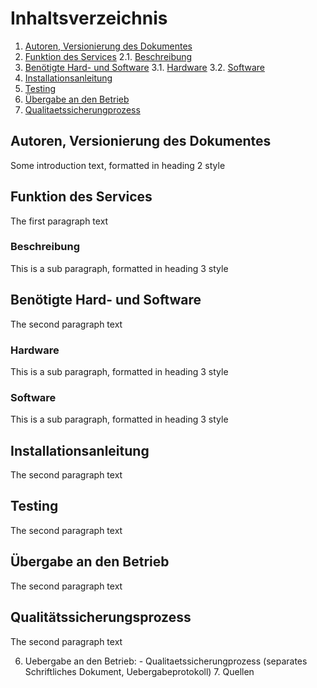 # Inhaltsverzeichnis
1. [Autoren, Versionierung des Dokumentes](#autoren)
2. [Funktion des Services](#funktion)
	2.1. [Beschreibung](#beschreibung)
3. [Benötigte Hard- und Software](#ware)
	3.1. [Hardware](#hardware)
	3.2. [Software](#software)
4. [Installationsanleitung](#anleitung)
5. [Testing](#testing)
6. [Übergabe an den Betrieb](#übergabe)
7. [Qualitaetssicherungprozess](#quali)

## Autoren, Versionierung des Dokumentes <a name="autoren"></a>
Some introduction text, formatted in heading 2 style

## Funktion des Services <a name="funktion"></a>
The first paragraph text

### Beschreibung <a name="beschreibung"></a>
This is a sub paragraph, formatted in heading 3 style

## Benötigte Hard- und Software <a name="ware"></a>
The second paragraph text

### Hardware<a name="hardware"></a>
This is a sub paragraph, formatted in heading 3 style

### Software<a name="software"></a>
This is a sub paragraph, formatted in heading 3 style


## Installationsanleitung <a name="anleitung"></a>
The second paragraph text

## Testing<a name="testing"></a>
The second paragraph text

## Übergabe an den Betrieb <a name="übergabe"></a>
The second paragraph text


## Qualitätssicherungsprozess <a name="quali"></a>
The second paragraph text

6. Uebergabe an den Betrieb: - Qualitaetssicherungprozess (separates Schriftliches Dokument, Uebergabeprotokoll) 7. Quellen
<!--stackedit_data:
eyJoaXN0b3J5IjpbLTIwNTA0MjUyNTYsMTkxNTU3OTY5MCw3Mj
g0Mzk3NTEsMTcwNTE3NjQxNiwtMTIxMjYxODMwOCwtMTkzODc3
OTE1MCwtMTAzNzg1MzY4MywtODA0ODYyMTk3LDE5NTA1MDg3OT
gsMzc1MTYyNTcyLDM5NjE4NDIwNSwyMjQ5NjIwLC0yMDg4NzQ2
NjEyLDkxMjE0NTIxMCwtMTMxMDkyNTk4NSwtMTIxMDAwNDQxNC
wyNTc4MDY5MjhdfQ==
-->